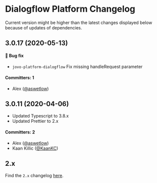 # Dialogflow Platform Changelog

Current version might be higher than the latest changes displayed below because of updates of dependencies.

## 3.0.17 (2020-05-13)

#### :bug: Bug fix
 * `jovo-platform-dialogflow` Fix missing handleRequest parameter 

#### Committers: 1
- Alex ([@aswetlow](https://github.com/aswetlow))



## 3.0.11 (2020-04-06)

* Updated Typescript to 3.8.x
* Updated Prettier to 2.x

#### Committers: 2
- Alex ([@aswetlow](https://github.com/aswetlow))
- Kaan Killic ([@KaanKC](https://github.com/KaanKC))

## 2.x

Find the `2.x` changelog [here](https://github.com/jovotech/jovo-framework/blob/v2/CHANGELOG.md).
